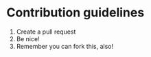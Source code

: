 # Contribution guidelines

1. Create a pull request
2. Be nice!
3. Remember you can fork this, also!
